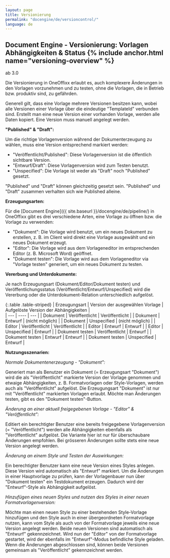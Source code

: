 ```yaml
---
layout: page
title: Versionierung
permalink: "docengine/de/versioncontrol/"
language: de
---
```


## Document Engine - Versionierung: Vorlagen Abhängigkeiten & Status {% include anchor.html name="versioning-overview" %}

<span class="label label-info">ab 3.0</span>

Die Versionierung in OneOffixx erlaubt es, auch komplexere Änderungen in den Vorlagen vorzunehmen und zu testen, ohne die Vorlagen, die in Betrieb bzw. produktiv sind, zu gefährden. 

Generell gilt, dass eine Vorlage mehrere Versionen besitzen kann, wobei alle Versionen einer Vorlage über die eindeutige "TemplateId" verbunden sind. Erstellt man eine neue Version einer vorhanden Vorlage, werden alle Daten kopiert. Eine Version muss manuell angelegt werden.

__"Published" & "Draft":__

Um die richtige Vorlagenversion während der Dokumenterzeugung zu wählen, muss eine Version entsprechend markiert werden:

* "Veröffentlicht/Published": Diese Vorlagenversion ist die öffentlich sichtbare Version.
* "Entwurf/Draft": Diese Vorlagenversion wird zum Testen benutzt.
* "Unspecified": Die Vorlage ist weder als "Draft" noch "Published" gesetzt.

"Published" und "Draft" können gleichzeitig gesetzt sein. "Published" und "Draft" zusammen verhalten sich wie Published alleine.

__Erzeugungsarten:__

Für die [Document Engine]({{ site.baseurl }}/docengine/de/pipeline/) in OneOffixx gibt es drei verschiedene Arten, eine Vorlage zu öffnen bzw. die Vorlage zu verwenden:

* "Dokument": Die Vorlage wird benutzt, um ein neues Dokument zu erstellen, z.&nbsp;B. im Client wird direkt eine Vorlage ausgewählt und ein neues Dokument erzeugt.
* "Editor": Die Vorlage wird aus dem Vorlageneditor im entsprechenden Editor (z.&nbsp;B. Microsoft Word) geöffnet.
* "Dokument testen": Die Vorlage wird aus dem Vorlageneditor via "Vorlage testen" generiert, um ein neues Dokument zu testen.

__Vererbung und Unterdokumente:__

Je nach Erzeugungsart (Dokument/Editor/Dokument testen) und Veröffentlichungsstatus (Veröffentlicht/Entwurf/Unspecified) wird die Vererbung oder die Unterdokument-Relation unterschiedlich aufgelöst. 

{:.table .table-striped}
| Erzeugungsart | Version der ausgewählen Vorlage | Aufgelöste Version der Abhängigkeiten |                      
| --- | ---- | --- |
| Dokument | Veröffentlicht | Veröffentlicht |
| Dokument | Entwurf | (nicht möglich) |
| Dokument | Unspecified | (nicht möglich) |
| Editor | Veröffentlicht | Veröffentlicht |
| Editor | Entwurf | Entwurf |
| Editor | Unspecified | Entwurf |
| Dokument testen | Veröffentlicht | Entwurf |
| Dokument testen | Entwurf | Entwurf |
| Dokument testen | Unspecified | Entwurf |

__Nutzungsszenarien:__

_Normale Dokumentenerzeugung - "Dokument":_

Generiert man als Benutzer ein Dokument (= Erzeugungsart "Dokument") wird die als "Veröffentlicht" markierte Version der Vorlage genommen und etwaige Abhängigkeiten, z.&nbsp;B. Formatvorlagen oder Style-Vorlagen, werden auch als "Veröffentlicht" aufgelöst.
Die Erzeugungsart "Dokument" ist nur mit "Veröffentlicht" markierten Vorlagen erlaubt. Möchte man Änderungen testen, gibt es den "Dokument testen"-Button. 

_Änderung an einer aktuell freigegebenen Vorlage - "Editor" & "Veröffentlicht":_

Editiert ein berechtigter Benutzer eine bereits freigegebene Vorlagenversion (= "Veröffentlicht") werden alle Abhängigkeiten ebenfalls als "Veröffentlicht" aufgelöst. Die Variante hier ist nur für überschaubare Änderungen empfohlen. Bei grösseren Änderungen sollte stets eine neue Version angelegt werden.

_Änderung an einem Style und Testen der Auswirkungen:_

Ein berechtigter Benutzer kann eine neue Version eines Styles anlegen. Diese Version wird automatisch als "Entwurf" markiert. Um die Änderungen in einer Hauptvorlage zu prüfen, kann der Vorlagenbauer nun über "Dokument testen" ein Testdokument erzeugen. Dadurch wird der "Entwurf"-Style als Abhängigkeit aufgelöst.

_Hinzufügen eines neuen Styles und nutzen des Styles in einer neuen Formatvorlagenversion:_

Möchte man einen neuen Style zu einer bestehenden Style-Vorlage hinzufügen und den Style auch in einer übergeordneten Formatvorlage nutzen, kann vom Style als auch von der Formatvorlage jeweils eine neue Version angelegt werden. Beide neuen Versionen sind automatisch als "Entwurf" gekennzeichnet. Wird nun der "Editor" von der Formatvorlage gestartet, wird der ebenfalls im "Entwurf"-Modus befindliche Style geladen. Wenn die Änderungen abgeschlossen sind, können beide Versionen gemeinsam als "Veröffentlicht" gekennzeichnet werden. 